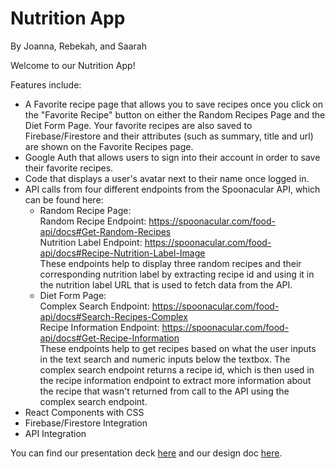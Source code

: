 # Nutrition App

By Joanna, Rebekah, and Saarah

Welcome to our Nutrition App! 

Features include:

- A Favorite recipe page that allows you to save recipes once you click on the "Favorite Recipe" button on either the Random Recipes Page and the Diet Form Page. Your favorite recipes are also saved to Firebase/Firestore and their attributes (such as summary, title and url) are shown on the Favorite Recipes page.
- Google Auth that allows users to sign into their account in order to save their favorite recipes.
- Code that displays a user's avatar next to their name once logged in.
- API calls from four different endpoints from the Spoonacular API, which can be found here:
   - Random Recipe Page:    
Random Recipe Endpoint: https://spoonacular.com/food-api/docs#Get-Random-Recipes    
Nutrition Label Endpoint: https://spoonacular.com/food-api/docs#Recipe-Nutrition-Label-Image    
These endpoints help to display three random recipes and their corresponding nutrition label by extracting recipe id and using it in the nutrition label URL that is used to fetch data from the API.
   - Diet Form Page:    
Complex Search Endpoint: https://spoonacular.com/food-api/docs#Search-Recipes-Complex   
Recipe Information Endpoint: https://spoonacular.com/food-api/docs#Get-Recipe-Information   
These endpoints help to get recipes based on what the user inputs in the text search and numeric inputs below the textbox. The complex search endpoint returns a recipe id, which is then used in the recipe information endpoint to extract more information about the recipe that wasn't returned from call to the API using the complex search endpoint.
- React Components with CSS
- Firebase/Firestore Integration
- API Integration

You can find our presentation deck [here](https://docs.google.com/presentation/d/1OKjHDvR-IH1Q4rMyJoUp8y1dKcgn9KJwZ-iRQirqpaI/edit?usp=sharing) and our design doc [here](https://docs.google.com/document/d/1y999yeIMZ7H-77KhnqzrW3QWp808N3sd_RK2tqCTbcg/edit?usp=sharing&resourcekey=0-5jUkOfS-5Q-lkOQfysowxw). 